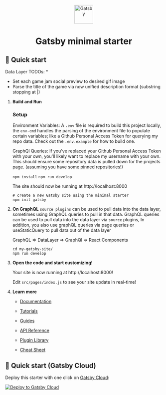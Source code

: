 <p align="center">
  <a href="https://www.gatsbyjs.com/?utm_source=starter&utm_medium=readme&utm_campaign=minimal-starter">
    <img alt="Gatsby" src="https://www.gatsbyjs.com/Gatsby-Monogram.svg" width="60" />
  </a>
</p>
<h1 align="center">
  Gatsby minimal starter
</h1>

## 🚀 Quick start
Data Layer TODOs:
* 
* Set each game jam social preview to desired gif image
* Parse the title of the game via now unified description format (substring stopping at |)

1.  **Build and Run**
    ### Setup
    Environment Variables:
    A `.env` file is required to build this project locally, the `env-cmd` handles the parsing of the environment file to populate certain variables; like a Github Personal Access Token for querying my repo data. Check out the `.env.example` for how to build one. 

    GraphQl Queries:
    If you've replaced your Github Personal Access Token with your own, you'll likely want to replace my username with your own. This should ensure some repository data is pulled down for the projects page. (assuming you have some pinned repositories!)

    `npm install`
    `npm run develop`

    The site should now be running at http://localhost:8000

    ```shell
    # create a new Gatsby site using the minimal starter
    npm init gatsby
    ```

2.  **On GraphQL**
    `source plugins` can be used to pull data into the data layer, sometimes using GraphQL queries to pull in that data.
    GraphQL queries can be used to pull data into the data layer via `source` plugins,
    In addition, you also use graphQL queries via page queries or useStaticQuery to pull data out of 
    the data layer

    GraphQL => DataLayer => GraphQl => React Components

    ```shell
    cd my-gatsby-site/
    npm run develop
    ```

3.  **Open the code and start customizing!**

    Your site is now running at http://localhost:8000!

    Edit `src/pages/index.js` to see your site update in real-time!

4.  **Learn more**

    - [Documentation](https://www.gatsbyjs.com/docs/?utm_source=starter&utm_medium=readme&utm_campaign=minimal-starter)

    - [Tutorials](https://www.gatsbyjs.com/tutorial/?utm_source=starter&utm_medium=readme&utm_campaign=minimal-starter)

    - [Guides](https://www.gatsbyjs.com/tutorial/?utm_source=starter&utm_medium=readme&utm_campaign=minimal-starter)

    - [API Reference](https://www.gatsbyjs.com/docs/api-reference/?utm_source=starter&utm_medium=readme&utm_campaign=minimal-starter)

    - [Plugin Library](https://www.gatsbyjs.com/plugins?utm_source=starter&utm_medium=readme&utm_campaign=minimal-starter)

    - [Cheat Sheet](https://www.gatsbyjs.com/docs/cheat-sheet/?utm_source=starter&utm_medium=readme&utm_campaign=minimal-starter)

## 🚀 Quick start (Gatsby Cloud)

Deploy this starter with one click on [Gatsby Cloud](https://www.gatsbyjs.com/cloud/):

[<img src="https://www.gatsbyjs.com/deploynow.svg" alt="Deploy to Gatsby Cloud">](https://www.gatsbyjs.com/dashboard/deploynow?url=https://github.com/gatsbyjs/gatsby-starter-minimal)
